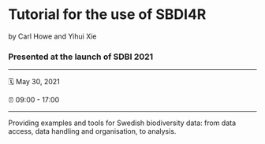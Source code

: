 Tutorial for the use of SBDI4R 
================
by Carl Howe and Yihui Xie

### Presented at the launch of SDBI 2021

-----

:spiral_calendar: May 30, 2021  

:alarm_clock:     09:00 - 17:00  

-----

Providing examples and tools for Swedish biodiversity data: from data access, data handling and organisation, to analysis.

